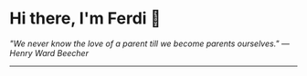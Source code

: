 <h1>Hi there, I'm Ferdi 👋</h1>

<p><em>
  "We never know the love of a parent till we become parents ourselves." — Henry Ward Beecher
</em></p>

---
